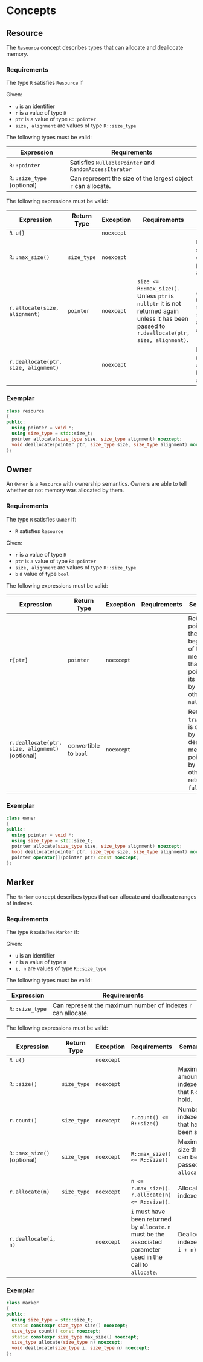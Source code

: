 # Concepts

## Resource

The `Resource` concept describes types that can allocate and deallocate memory.

### Requirements

The type `R` satisfies `Resource` if

Given:

* `u` is an identifier
* `r` is a value of type `R`
* `ptr` is a value of type `R::pointer`
* `size, alignment` are values of type `R::size_type`

The following types must be valid:

| Expression | Requirements | 
| ---------- | ------------ | 
| `R::pointer` |  Satisfies `NullablePointer` and `RandomAccessIterator` |
| `R::size_type` (optional) | Can represent the size of the largest object `r` can allocate. |

The following expressions must be valid:

| Expression | Return Type | Exception | Requirements | Semantics | 
| ---------- | ----------- | --------- | ------------ | --------- |
| `R u{}` | | `noexcept` | | |
| `R::max_size()` | `size_type` | `noexcept` | | Maximum size that can be passed to allocate. |
| `r.allocate(size, alignment)` | `pointer` | `noexcept` | `size <= R::max_size()`. Unless `ptr` is `nullptr` it is not returned again unless it has been passed to `r.deallocate(ptr, size, alignment)`. | Allocates memory suitable for `size` bytes, aligned to `alignment`. |
| `r.deallocate(ptr, size, alignment)` | | `noexcept` | | Deallocates memory allocated by `allocate`. |

### Exemplar

```cpp
class resource
{
public:
  using pointer = void *;
  using size_type = std::size_t;
  pointer allocate(size_type size, size_type alignment) noexcept;
  void deallocate(pointer ptr, size_type size, size_type alignment) noexcept;
};
```

## Owner 

An `Owner` is a `Resource` with ownership semantics. 
Owners are able to tell whether or not memory was allocated by them.

### Requirements

The type `R` satisfies `Owner` if:

* `R` satisfies `Resource`

Given:

* `r` is a value of type `R`
* `ptr` is a value of type `R::pointer`
* `size, alignment` are values of type `R::size_type`
* `b` a value of type `bool`

The following expressions must be valid:

| Expression | Return Type | Exception | Requirements | Semantics |
| ---------- | ----------- | --------- | ------------ | --------- |
| `r[ptr]` | `pointer` | `noexcept` | | Returns pointer to the beginning of the memory that `ptr` points to if its owned by `r` otherwise `nullptr`. |
| `r.deallocate(ptr, size, alignment)` (optional) | convertible to `bool` | `noexcept` | | Returns `true` if `ptr` is owned by `r` and deallocates memory pointed to by `ptr` otherwise returns `false`. |

### Exemplar

```cpp
class owner
{
public:
  using pointer = void *;
  using size_type = std::size_t;
  pointer allocate(size_type size, size_type alignment) noexcept;
  bool deallocate(pointer ptr, size_type size, size_type alignment) noexcept;
  pointer operator[](pointer ptr) const noexcept;
};
```

## Marker

The `Marker` concept describes types that can allocate and deallocate ranges of indexes.

### Requirements

The type `R` satisfies `Marker` if:

Given:

* `u` is an identifier
* `r` is a value of type `R`
* `i, n` are values of type `R::size_type`

The following types must be valid:

| Expression | Requirements | 
| ---------- | ------------ | 
| `R::size_type` | Can represent the maximum number of indexes `r` can allocate. |

The following expressions must be valid:

| Expression | Return Type | Exception | Requirements | Semantics |
| ---------- | ----------- | --------- | ------------ | --------- |
| `R u{}` | | `noexcept` | | |
| `R::size()` | `size_type` | `noexcept` | | Maximum amount of indexes that `R` can hold. |
| `r.count()` | `size_type` | `noexcept` | `r.count() <= R::size()` | Number of indexes that have been set. |
| `R::max_size()` (optional) | `size_type` | `noexcept` | `R::max_size() <= R::size()` | Maximum size that can be passed to `allocate`. |
| `r.allocate(n)` | `size_type` | `noexcept` | `n <= r.max_size()`. `r.allocate(n) <= R::size()`.  | Allocates `n` indexes. |
| `r.deallocate(i, n)` | | `noexcept` | `i` must have been returned by `allocate`. `n` must be the associated parameter used in the call to `allocate`. | Deallocates indexes `[i, i + n)`. |

### Exemplar

```cpp
class marker
{
public:
  using size_type = std::size_t;
  static constexpr size_type size() noexcept;
  size_type count() const noexcept;
  static constexpr size_type max_size() noexcept;
  size_type allocate(size_type n) noexcept;
  void deallocate(size_type i, size_type n) noexcept;
};
```